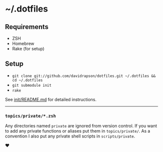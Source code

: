 # ~/.dotfiles

## Requirements

- ZSH
- Homebrew
- Rake (for setup)

## Setup

- `git clone git://github.com/davidrapson/dotfiles.git ~/.dotfiles && cd ~/.dotfiles`
- `git submodule init`
- `rake`

See [init/README.md](init/README.md) for detailed instructions.

* * *

### `topics/private/*.zsh`

Any directories named `private` are ignored from version control. If you want to add any private functions or aliases put them in `topics/private/`. As a convention I also put any private shell scripts in `scripts/private`.

♥
